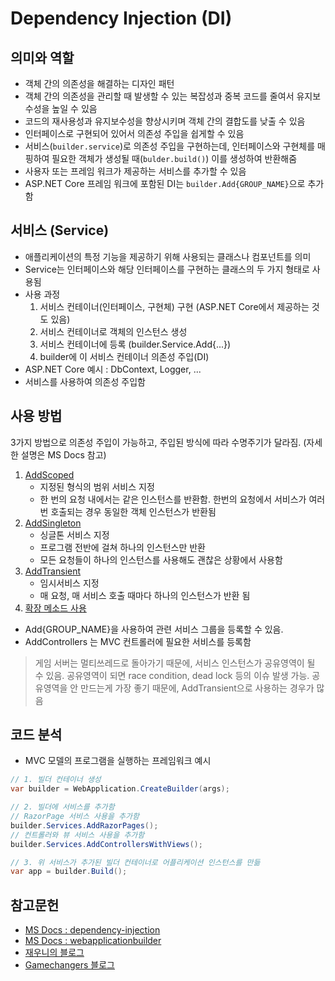 # Dependency Injection (DI)

## 의미와 역할
* 객체 간의 의존성을 해결하는 디자인 패턴
* 객체 간의 의존성을 관리할 때 발생할 수 있는 복잡성과 중복 코드를 줄여서 유지보수성을 높일 수 있음
* 코드의 재사용성과 유지보수성을 향상시키며 객체 간의 결합도를 낮출 수 있음
* 인터페이스로 구현되어 있어서 의존성 주입을 쉽게할 수 있음
* 서비스(`builder.service`)로 의존성 주입을 구현하는데, 인터페이스와 구현체를 매핑하여 필요한 객체가 생성될 때(`bulder.build()`) 이를 생성하여 반환해줌
* 사용자 또는 프레임 워크가 제공하는 서비스를 추가할 수 있음
* ASP.NET Core 프레임 워크에 포함된 DI는 `builder.Add{GROUP_NAME}`으로 추가함

## 서비스 (Service)
* 애플리케이션의 특정 기능을 제공하기 위해 사용되는 클래스나 컴포넌트를 의미
* Service는 인터페이스와 해당 인터페이스를 구현하는 클래스의 두 가지 형태로 사용됨
* 사용 과정
    1. 서비스 컨테이너(인터페이스, 구현체) 구현 (ASP.NET Core에서 제공하는 것도 있음)
    2. 서비스 컨테이너로 객체의 인스턴스 생성
    3. 서비스 컨테이너에 등록 (builder.Service.Add{...})
    4. builder에 이 서비스 컨테이너 의존성 주입(DI)
* ASP.NET Core 예시 : DbContext, Logger, ...
* 서비스를 사용하여 의존성 주입함

## 사용 방법
3가지 방법으로 의존성 주입이 가능하고, 주입된 방식에 따라 수명주기가 달라짐. (자세한 설명은 MS Docs 참고)
1. [AddScoped](https://learn.microsoft.com/ko-kr/dotnet/api/microsoft.extensions.dependencyinjection.servicecollectionserviceextensions.addscoped?view=dotnet-plat-ext-5.0)
    * 지정된 형식의 범위 서비스 지정
    * 한 번의 요청 내에서는 같은 인스턴스를 반환함. 한번의 요청에서 서비스가 여러번 호출되는 경우 동일한 객체 인스턴스가 반환됨
2. [AddSingleton](https://learn.microsoft.com/ko-kr/dotnet/api/microsoft.extensions.dependencyinjection.servicecollectionserviceextensions.addsingleton?view=dotnet-plat-ext-5.0)
    * 싱글톤 서비스 지정
    * 프로그램 전반에 걸쳐 하나의 인스턴스만 반환
    * 모든 요청들이 하나의 인스턴스를 사용해도 괜찮은 상황에서 사용함
3. [AddTransient](https://learn.microsoft.com/ko-kr/dotnet/api/microsoft.extensions.dependencyinjection.servicecollectionserviceextensions.addtransient?source=recommendations&view=dotnet-plat-ext-7.0)
    * 임시서비스 지정
    * 매 요청, 매 서비스 호출 때마다 하나의 인스턴스가 반환 됨
4. [확장 메소드 사용](https://learn.microsoft.com/ko-kr/dotnet/api/microsoft.extensions.dependencyinjection.servicecollection?view=dotnet-plat-ext-7.0)
* Add{GROUP_NAME}을 사용하여 관련 서비스 그룹을 등록할 수 있음.
* AddControllers 는 MVC 컨트롤러에 필요한 서비스를 등록함
> 게임 서버는 멀티쓰레드로 돌아가기 때문에, 서비스 인스턴스가 공유영역이 될 수 있음.
> 공유영역이 되면 race condition, dead lock 등의 이슈 발생 가능.
> 공유영역을 안 만드는게 가장 좋기 때문에, AddTransient으로 사용하는 경우가 많음

## 코드 분석
* MVC 모델의 프로그램을 실행하는 프레임워크 예시
``` C#
// 1. 빌더 컨테이너 생성
var builder = WebApplication.CreateBuilder(args);

// 2. 빌더에 서비스를 추가함
// RazorPage 서비스 사용을 추가함
builder.Services.AddRazorPages();
// 컨트롤러와 뷰 서비스 사용을 추가함
builder.Services.AddControllersWithViews();

// 3. 위 서비스가 추가된 빌더 컨테이너로 어플리케이션 인스턴스를 만듦
var app = builder.Build();
```

## 참고문헌
* [MS Docs : dependency-injection](https://learn.microsoft.com/ko-kr/aspnet/core/fundamentals/dependency-injection?view=aspnetcore-7.0)
* [MS Docs : webapplicationbuilder](https://learn.microsoft.com/ko-kr/dotnet/api/microsoft.aspnetcore.builder.webapplicationbuilder?view=aspnetcore-7.0)
* [재우니의 블로그](https://aspdotnet.tistory.com/2761)
* [Gamechangers 블로그](https://gamechangers.tistory.com/142)